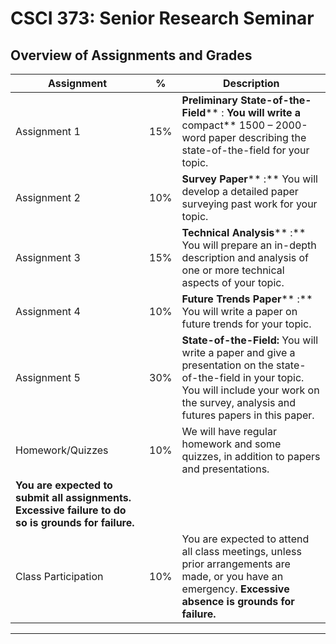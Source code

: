 # CSCI 373: Senior Research Seminar
## Overview of Assignments and Grades


| **Assignment** | **%** | **Description** |
| --- | --- | --- |
| Assignment 1 | 15% | **Preliminary State-of-the-Field**** : **You will write a** compact** 1500 – 2000-word paper describing the state-of-the-field for your topic. |
| Assignment 2 |  10% |   **Survey Paper**** :** You will develop a detailed paper surveying past work for your topic. |
| Assignment 3 |  15% |   **Technical Analysis**** :** You will prepare an in-depth description and analysis of one or more technical aspects of your topic. |
| Assignment 4 |  10% |   **Future Trends Paper**** :** You will write a paper on future trends for your topic. |
| Assignment 5 |  30% | **State-of-the-Field:** You will write a paper and give a presentation on the state-of-the-field in your topic. You will include your work on the survey, analysis and futures papers in this paper. |
| Homework/Quizzes | 10% | We will have regular homework and some quizzes, in addition to papers and presentations.
**You are expected to submit all assignments. Excessive failure to do so is grounds for failure.** |
| Class Participation | 10% | You are expected to attend all class meetings, unless prior arrangements are made, or you have an emergency. **Excessive absence is grounds for failure.** |

** **
